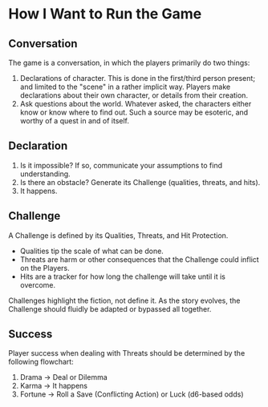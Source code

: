 # How I Want to Run the Game
## Conversation
The game is a conversation, in which the players primarily do two things:
1. Declarations of character. This is done in the first/third person present; and limited to the "scene" in a rather implicit way. Players make declarations about their own character, or details from their creation.
2. Ask questions about the world. Whatever asked, the characters either know or know where to find out. Such a source may be esoteric, and worthy of a quest in and of itself.

## Declaration
1. Is it impossible? If so, communicate your assumptions to find understanding. 
2. Is there an obstacle? Generate its Challenge (qualities, threats, and hits).
3. It happens.

## Challenge
A Challenge is defined by its Qualities, Threats, and Hit Protection.  

* Qualities tip the scale of what can be done.  
* Threats are harm or other consequences that the Challenge could inflict on the Players.  
* Hits are a tracker for how long the challenge will take until it is overcome.  

Challenges highlight the fiction, not define it. As the story evolves, the Challenge should fluidly be adapted or bypassed all together.  

## Success
Player success when dealing with Threats should be determined by the following flowchart:  
1. Drama -> Deal or Dilemma
2. Karma -> It happens
3. Fortune -> Roll a Save (Conflicting Action) or Luck (d6-based odds)
